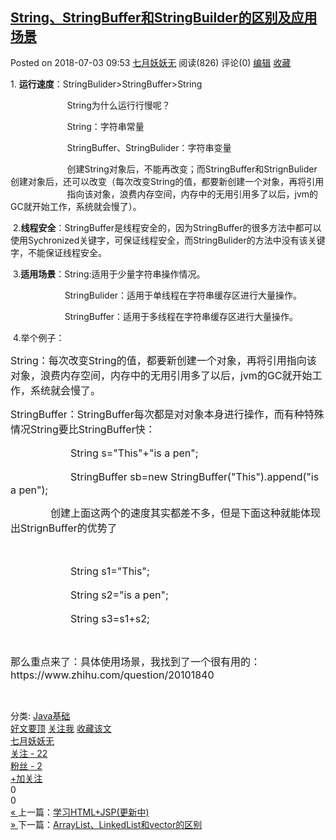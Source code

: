 <div id="post_detail">
<div class="post">
<div class="posthead">
<h2>
<a id="cb_post_title_url" class="singleposttitle" href="https://www.cnblogs.com/zhaomin08240115/p/9257034.html">String、StringBuffer和StringBuilder的区别及应用场景</a>
</h2>
Posted on <span id="post-date">2018-07-03 09:53</span> <a href="https://www.cnblogs.com/zhaomin08240115/">七月妖妖无</a> 阅读(<span id="post_view_count">826</span>) 评论(<span id="post_comment_count">0</span>)  <a href="https://i.cnblogs.com/EditPosts.aspx?postid=9257034" rel="nofollow">编辑</a> <a href="#" onclick="AddToWz(9257034);return false;">收藏</a>
<script type="text/javascript">var allowComments=true,cb_blogId=436757,cb_entryId=9257034,cb_blogApp=currentBlogApp,cb_blogUserGuid='5c78feae-f07f-4669-1ffc-08d54dba4453',cb_entryCreatedDate='2018/7/3 9:53:00';loadViewCount(cb_entryId);var cb_postType=1;var isMarkdown=false;</script>

</div>
<div class="postbody"><div id="cnblogs_post_body" class="blogpost-body"><p>1. <strong>运行速度</strong>：StringBulider&gt;StringBuffer&gt;String</p>
<p>&nbsp;&nbsp;&nbsp;&nbsp;&nbsp;&nbsp;&nbsp;&nbsp;&nbsp;&nbsp;&nbsp;&nbsp;&nbsp;&nbsp;&nbsp;&nbsp;&nbsp;&nbsp;&nbsp;&nbsp;&nbsp;&nbsp; String为什么运行行慢呢？</p>
<p>&nbsp;&nbsp;&nbsp;&nbsp;&nbsp;&nbsp;&nbsp;&nbsp;&nbsp;&nbsp;&nbsp;&nbsp;&nbsp;&nbsp;&nbsp;&nbsp;&nbsp;&nbsp;&nbsp;&nbsp;&nbsp;&nbsp; String：字符串常量</p>
<p>&nbsp;&nbsp;&nbsp;&nbsp;&nbsp;&nbsp;&nbsp;&nbsp;&nbsp;&nbsp;&nbsp;&nbsp;&nbsp;&nbsp;&nbsp;&nbsp;&nbsp;&nbsp;&nbsp;&nbsp;&nbsp;&nbsp; StringBuffer、StringBulider：字符串变量</p>
<p>&nbsp;&nbsp;&nbsp;&nbsp;&nbsp;&nbsp;&nbsp;&nbsp;&nbsp;&nbsp;&nbsp;&nbsp;&nbsp;&nbsp;&nbsp;&nbsp;&nbsp;&nbsp;&nbsp;&nbsp;&nbsp;&nbsp; 创建String对象后，不能再改变；而StringBuffer和StrignBulider创建对象后，还可以改变（每次改变String的值，都要新创建一个对象，再将引用　　　　&nbsp;&nbsp;&nbsp;&nbsp;&nbsp;&nbsp;&nbsp;&nbsp;&nbsp;&nbsp;&nbsp;&nbsp;&nbsp;&nbsp;&nbsp;&nbsp;&nbsp;&nbsp;&nbsp;&nbsp;&nbsp;&nbsp; 指向该对象，浪费内存空间，内存中的无用引用多了以后，jvm的GC就开始工作，系统就会慢了）。</p>
<p>&nbsp;2.<strong>线程安全</strong>：StringBuffer是线程安全的，因为StringBuffer的很多方法中都可以使用Sychronized关键字，可保证线程安全，而StringBulider的方法中没有该关键字，不能保证线程安全。</p>
<p>&nbsp;3.<strong>适用场景</strong>：String:适用于少量字符串操作情况。</p>
<p>&nbsp;&nbsp;&nbsp;&nbsp;&nbsp;&nbsp;&nbsp;&nbsp;&nbsp;&nbsp;&nbsp;&nbsp;&nbsp;&nbsp;&nbsp;&nbsp;&nbsp;&nbsp;&nbsp;&nbsp;&nbsp;&nbsp;StringBulider：适用于单线程在字符串缓存区进行大量操作。</p>
<p>&nbsp;&nbsp;&nbsp;&nbsp;&nbsp;&nbsp;&nbsp;&nbsp;&nbsp;&nbsp;&nbsp;&nbsp;&nbsp;&nbsp;&nbsp;&nbsp;&nbsp;&nbsp;&nbsp;&nbsp;&nbsp; StringBuffer：适用于多线程在字符串缓存区进行大量操作。</p>
<p>&nbsp;4.举个例子：</p>
<p><span style="font-size: 16px;">String：每次改变String的值，都要新创建一个对象，再将引用指向该对象，浪费内存空间，内存中的无用引用多了以后，jvm的GC就开始工作，系统就会慢了。</span></p>
<p><span style="font-size: 16px;">StringBuffer：StringBuffer每次都是对对象本身进行操作，而有种特殊情况String要比StringBuffer快：</span></p>
<p><span style="font-size: 16px;">　　　　　　String s="This"+"is a pen";</span></p>
<p><span style="font-size: 16px;">　　　　　　StringBuffer sb=new StringBuffer("This").append("is a pen");</span></p>
<p><span style="font-size: 16px;">　　　　创建上面这两个的速度其实都差不多，但是下面这种就能体现出StrignBuffer的优势了</span></p>
<p>&nbsp;</p>
<p><span style="font-size: 16px;">　　　　　　String s1="This";</span></p>
<p><span style="font-size: 16px;">　　　　　　String s2="is a pen";</span></p>
<p><span style="font-size: 16px;">　　　　　　String s3=s1+s2;</span></p>
<p>&nbsp;</p>
<p><span style="font-size: 16px;">那么重点来了：具体使用场景，我找到了一个很有用的：https://www.zhihu.com/question/20101840</span></p>
<p>&nbsp;</p></div><div id="MySignature"></div>
<div class="clear"></div>
<div id="blog_post_info_block">
<div id="BlogPostCategory">分类: <a href="https://www.cnblogs.com/zhaomin08240115/category/1247408.html" target="_blank">Java基础</a></div>
<div id="EntryTag"></div>
<div id="blog_post_info"><div id="green_channel">
<a href="javascript:void(0);" id="green_channel_digg" onclick="DiggIt(9257034,cb_blogId,1);green_channel_success(this,'谢谢推荐！');">好文要顶</a>
<a id="green_channel_follow" onclick="follow('5c78feae-f07f-4669-1ffc-08d54dba4453');" href="javascript:void(0);">关注我</a>
<a id="green_channel_favorite" onclick="AddToWz(cb_entryId);return false;" href="javascript:void(0);">收藏该文</a>
<a id="green_channel_weibo" href="javascript:void(0);" title="分享至新浪微博" onclick="ShareToTsina()"><img src="//common.cnblogs.com/images/icon_weibo_24.png" alt=""></a>
<a id="green_channel_wechat" href="javascript:void(0);" title="分享至微信" onclick="shareOnWechat()"><img src="//common.cnblogs.com/images/wechat.png" alt=""></a>
</div>
<div id="author_profile">
<div id="author_profile_info" class="author_profile_info">
<a href="https://home.cnblogs.com/u/zhaomin08240115/" target="_blank"><img src="//pic.cnblogs.com/face/1312365/20180606154350.png" class="author_avatar" alt=""></a>
<div id="author_profile_detail" class="author_profile_info">
<a href="https://home.cnblogs.com/u/zhaomin08240115/">七月妖妖无</a><br>
<a href="https://home.cnblogs.com/u/zhaomin08240115/followees">关注 - 22</a><br>
<a href="https://home.cnblogs.com/u/zhaomin08240115/followers">粉丝 - 2</a>
</div>
</div>
<div class="clear"></div>
<div id="author_profile_honor"></div>
<div id="author_profile_follow">
<a href="javascript:void(0);" onclick="follow('5c78feae-f07f-4669-1ffc-08d54dba4453');return false;">+加关注</a>
</div>
</div>
<div id="div_digg">
<div class="diggit" onclick="votePost(9257034,'Digg')">
<span class="diggnum" id="digg_count">0</span>
</div>
<div class="buryit" onclick="votePost(9257034,'Bury')">
<span class="burynum" id="bury_count">0</span>
</div>
<div class="clear"></div>
<div class="diggword" id="digg_tips">
</div>
</div>
<script type="text/javascript">
currentDiggType = 0;
</script></div>
<div class="clear"></div>
<div id="post_next_prev"><a href="https://www.cnblogs.com/zhaomin08240115/p/9255058.html" class="p_n_p_prefix">« </a> 上一篇：<a href="https://www.cnblogs.com/zhaomin08240115/p/9255058.html" title="发布于2018-07-02 18:01">学习HTML+JSP(更新中)</a><br><a href="https://www.cnblogs.com/zhaomin08240115/p/9257387.html" class="p_n_p_prefix">» </a> 下一篇：<a href="https://www.cnblogs.com/zhaomin08240115/p/9257387.html" title="发布于2018-07-03 10:46">ArrayList、LinkedList和vector的区别</a><br></div>
</div>

</div>
</div></div>